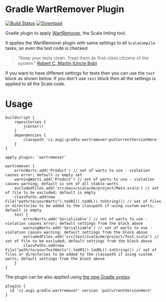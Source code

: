# Gradle WartRemover Plugin

[![Build Status](https://travis-ci.org/augi/gradle-wartremover.svg)](https://travis-ci.org/augi/gradle-wartremover) [ ![Download](https://api.bintray.com/packages/augi/maven/gradle-wartremover/images/download.svg) ](https://bintray.com/augi/maven/gradle-wartremover/_latestVersion)

Gradle plugin to apply [WartRemover](http://www.wartremover.org), the Scala linting tool.

It applies the WartRemover plugin with same settings to all `ScalaCompile` tasks, so even the test code is checked.
> "Keep your tests clean. Treat them as first-class citizens of the system."
 [Robert C. Martin (Uncle Bob)](http://blog.cleancoder.com/uncle-bob/2017/05/05/TestDefinitions.html)

If you want to have different settings for tests then you can use the `test` block as shown below.
 If you don't use `test` block then all the settings is applied to all the Scala code.

Usage
====================

	buildscript {
		repositories {
			jcenter()
		}
		dependencies {
			classpath 'cz.augi:gradle-wartremover:putCurrentVersionHere'
		}
	}

	apply plugin: 'wartremover'
	
	wartremover {
	    errorWarts.add('Product') // set of warts to use - violation causes error; default is empty set
	    warningWarts.add('Product') // set of warts to use - violation causes warning; default is set of all stable warts
	    excludedFiles.add('src/main/scala/me/project/Main.scala') // set of file to be excluded; default is empty
        classPaths.add(new File("path/to/yourWarts").toURI().toURL().toString()) // set of files or directories to be added to the classpath if using custom warts; default is empty
	    test {
	        errorWarts.add('Serializable') // set of warts to use - violation causes error; default settings from the block above
            warningWarts.add('Serializable') // set of warts to use - violation causes warning; default settings from the block above
            excludedFiles.add('src/test/scala/me/project/Test.scala') // set of file to be excluded; default settings from the block above
            classPaths.add(new File("path/to/yourTestWarts").toURI().toURL().toString()) // set of files or directories to be added to the classpath if using custom warts; default settings from the block above
	    }
	}
	
The plugin can be also applied using [the new Gradle syntax](https://plugins.gradle.org/plugin/cz.augi.gradle.wartremover):

    plugins {
      id 'cz.augi.gradle.wartremover' version 'putCurrentVersionHere'
    }
